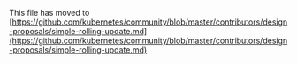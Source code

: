This file has moved to [https://github.com/kubernetes/community/blob/master/contributors/design-proposals/simple-rolling-update.md](https://github.com/kubernetes/community/blob/master/contributors/design-proposals/simple-rolling-update.md)
